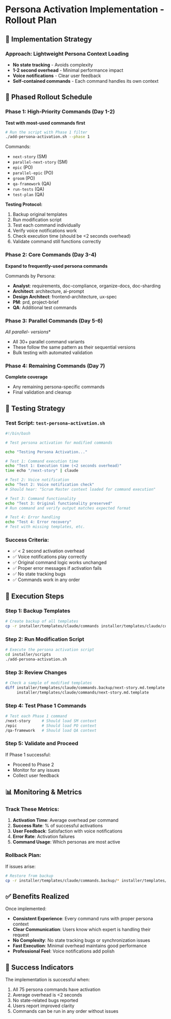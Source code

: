 # Persona Activation Implementation - Rollout Plan

## 🎯 Implementation Strategy

### Approach: Lightweight Persona Context Loading
- **No state tracking** - Avoids complexity
- **1-2 second overhead** - Minimal performance impact
- **Voice notifications** - Clear user feedback
- **Self-contained commands** - Each command handles its own context

## 📅 Phased Rollout Schedule

### Phase 1: High-Priority Commands (Day 1-2)
**Test with most-used commands first**

```bash
# Run the script with Phase 1 filter
./add-persona-activation.sh --phase 1
```

Commands:
- `next-story` (SM)
- `parallel-next-story` (SM)
- `epic` (PO)
- `parallel-epic` (PO)
- `groom` (PO)
- `qa-framework` (QA)
- `run-tests` (QA)
- `test-plan` (QA)

**Testing Protocol:**
1. Backup original templates
2. Run modification script
3. Test each command individually
4. Verify voice notifications work
5. Check execution time (should be <2 seconds overhead)
6. Validate command still functions correctly

### Phase 2: Core Commands (Day 3-4)
**Expand to frequently-used persona commands**

Commands by Persona:
- **Analyst**: requirements, doc-compliance, organize-docs, doc-sharding
- **Architect**: architecture, ai-prompt
- **Design Architect**: frontend-architecture, ux-spec
- **PM**: prd, project-brief
- **QA**: Additional test commands

### Phase 3: Parallel Commands (Day 5-6)
**All parallel-* versions**

- All 30+ parallel command variants
- These follow the same pattern as their sequential versions
- Bulk testing with automated validation

### Phase 4: Remaining Commands (Day 7)
**Complete coverage**

- Any remaining persona-specific commands
- Final validation and cleanup

## 🧪 Testing Strategy

### Test Script: `test-persona-activation.sh`
```bash
#!/bin/bash

# Test persona activation for modified commands

echo "Testing Persona Activation..."

# Test 1: Command execution time
echo "Test 1: Execution time (<2 seconds overhead)"
time echo "/next-story" | claude

# Test 2: Voice notification
echo "Test 2: Voice notification check"
# Should hear: "Scrum Master context loaded for command execution"

# Test 3: Command functionality
echo "Test 3: Original functionality preserved"
# Run command and verify output matches expected format

# Test 4: Error handling
echo "Test 4: Error recovery"
# Test with missing templates, etc.
```

### Success Criteria:
- ✅ < 2 second activation overhead
- ✅ Voice notifications play correctly
- ✅ Original command logic works unchanged
- ✅ Proper error messages if activation fails
- ✅ No state tracking bugs
- ✅ Commands work in any order

## 🚀 Execution Steps

### Step 1: Backup Templates
```bash
# Create backup of all templates
cp -r installer/templates/claude/commands installer/templates/claude/commands.backup
```

### Step 2: Run Modification Script
```bash
# Execute the persona activation script
cd installer/scripts
./add-persona-activation.sh
```

### Step 3: Review Changes
```bash
# Check a sample of modified templates
diff installer/templates/claude/commands.backup/next-story.md.template \
     installer/templates/claude/commands/next-story.md.template
```

### Step 4: Test Phase 1 Commands
```bash
# Test each Phase 1 command
/next-story     # Should load SM context
/epic           # Should load PO context
/qa-framework   # Should load QA context
```

### Step 5: Validate and Proceed
If Phase 1 successful:
- Proceed to Phase 2
- Monitor for any issues
- Collect user feedback

## 📊 Monitoring & Metrics

### Track These Metrics:
1. **Activation Time**: Average overhead per command
2. **Success Rate**: % of successful activations
3. **User Feedback**: Satisfaction with voice notifications
4. **Error Rate**: Activation failures
5. **Command Usage**: Which personas are most active

### Rollback Plan:
If issues arise:
```bash
# Restore from backup
cp -r installer/templates/claude/commands.backup/* installer/templates/claude/commands/
```

## ✅ Benefits Realized

Once implemented:
- **Consistent Experience**: Every command runs with proper persona context
- **Clear Communication**: Users know which expert is handling their request
- **No Complexity**: No state tracking bugs or synchronization issues
- **Fast Execution**: Minimal overhead maintains good performance
- **Professional Feel**: Voice notifications add polish

## 🎉 Success Indicators

The implementation is successful when:
1. All 75 persona commands have activation
2. Average overhead is <2 seconds
3. No state-related bugs reported
4. Users report improved clarity
5. Commands can be run in any order without issues